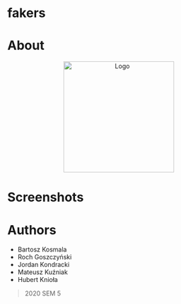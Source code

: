 # fakers

# About
<p align="center">
  <img src="/src/gui/app/resources/LogoSZTOS.png" width="250" title="Logo">
</p>

# Screenshots


# Authors
- Bartosz Kosmala
- Roch Goszczyński
- Jordan Kondracki
- Mateusz Kuźniak
- Hubert Knioła

> 2020 SEM 5
